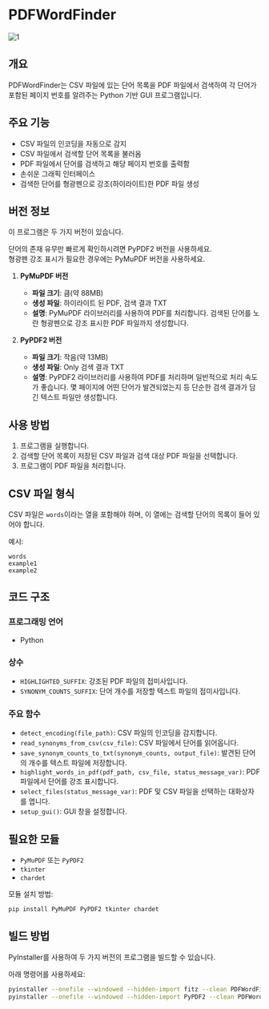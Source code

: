 # PDFWordFinder

![1](https://github.com/user-attachments/assets/a78860ed-f79a-49c4-974e-acfb4c927926)

## 개요
PDFWordFinder는 CSV 파일에 있는 단어 목록을 PDF 파일에서 검색하여 각 단어가 포함된 페이지 번호를 알려주는 Python 기반 GUI 프로그램입니다.

## 주요 기능
- CSV 파일의 인코딩을 자동으로 감지
- CSV 파일에서 검색할 단어 목록을 불러옴
- PDF 파일에서 단어를 검색하고 해당 페이지 번호를 출력함
- 손쉬운 그래픽 인터페이스
- 검색한 단어를 형광펜으로 강조(하이라이트)한 PDF 파일 생성

## 버전 정보
이 프로그램은 두 가지 버전이 있습니다.  
  
단어의 존재 유무만 빠르게 확인하시려면 PyPDF2 버전을 사용하세요.  
형광펜 강조 표시가 필요한 경우에는 PyMuPDF 버전을 사용하세요.

1. **PyMuPDF 버전**
   - **파일 크기**: 큼(약 88MB)
   - **생성 파일**: 하이라이트 된 PDF, 검색 결과 TXT
   - **설명**: PyMuPDF 라이브러리를 사용하여 PDF를 처리합니다. 검색된 단어를 노란 형광펜으로 강조 표시한 PDF 파일까지 생성합니다.

2. **PyPDF2 버전**
   - **파일 크기**: 작음(약 13MB)
   - **생성 파일**: Only 검색 결과 TXT
   - **설명**: PyPDF2 라이브러리를 사용하여 PDF를 처리하며 일반적으로 처리 속도가 좋습니다. 몇 페이지에 어떤 단어가 발견되었는지 등 단순한 검색 결과가 담긴 텍스트 파일만 생성합니다.

## 사용 방법
1. 프로그램을 실행합니다.
2. 검색할 단어 목록이 저장된 CSV 파일과 검색 대상 PDF 파일을 선택합니다.
3. 프로그램이 PDF 파일을 처리합니다.

## CSV 파일 형식
CSV 파일은 `words`이라는 열을 포함해야 하며, 이 열에는 검색할 단어의 목록이 들어 있어야 합니다.  

예시:

```
words
example1
example2
```

## 코드 구조

### 프로그래밍 언어
- Python

### 상수
- `HIGHLIGHTED_SUFFIX`: 강조된 PDF 파일의 접미사입니다.
- `SYNONYM_COUNTS_SUFFIX`: 단어 개수를 저장할 텍스트 파일의 접미사입니다.

### 주요 함수
- `detect_encoding(file_path)`: CSV 파일의 인코딩을 감지합니다.
- `read_synonyms_from_csv(csv_file)`: CSV 파일에서 단어를 읽어옵니다.
- `save_synonym_counts_to_txt(synonym_counts, output_file)`: 발견된 단어의 개수를 텍스트 파일에 저장합니다.
- `highlight_words_in_pdf(pdf_path, csv_file, status_message_var)`: PDF 파일에서 단어를 강조 표시합니다.
- `select_files(status_message_var)`: PDF 및 CSV 파일을 선택하는 대화상자를 엽니다.
- `setup_gui()`: GUI 창을 설정합니다.


## 필요한 모듈
- `PyMuPDF` 또는 `PyPDF2`
- `tkinter`
- `chardet`

모듈 설치 방법:
```bash
pip install PyMuPDF PyPDF2 tkinter chardet
```

## 빌드 방법
PyInstaller를 사용하여 두 가지 버전의 프로그램을 빌드할 수 있습니다.  
  
아래 명령어를 사용하세요:
```bash
pyinstaller --onefile --windowed --hidden-import fitz --clean PDFWordFinder-PyMuPDF.py
pyinstaller --onefile --windowed --hidden-import PyPDF2 --clean PDFWordFinder-PyPDF2.py
```

